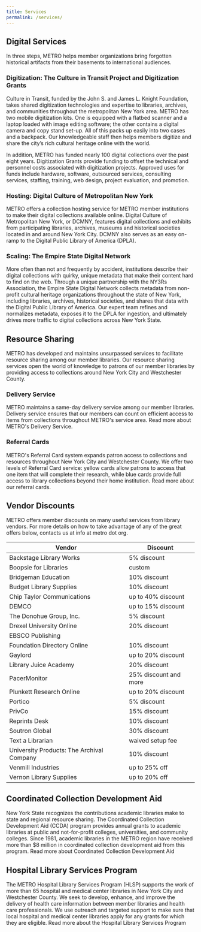 ```yaml
---
title: Services
permalink: /services/
---
```


## Digital Services

In three steps, METRO helps member organizations bring forgotten historical artifacts from their basements to international audiences.  

### Digitization: The Culture in Transit Project and Digitization Grants

Culture in Transit, funded by the John S. and James L. Knight Foundation, takes shared digitization technologies and expertise to libraries, archives, and communities throughout the metropolitan New York area.  METRO has two mobile digitization kits. One is equipped with a flatbed scanner and a laptop loaded with image editing software; the other contains a digital camera and copy stand set-up. All of this packs up easily into two cases and a backpack. Our knowledgeable staff then helps members digitize and share the city’s rich cultural heritage online with the world. 

In addition, METRO has funded nearly 100 digital collections over the past eight years. Digitization Grants provide funding to offset the technical and personnel costs associated with digitization projects. Approved uses for funds include hardware, software, outsourced services, consulting services, staffing, training, web design, project evaluation, and promotion.

### Hosting: Digital Culture of Metropolitan New York

METRO offers a collection hosting service for METRO member institutions to make their digital collections available online. Digital Culture of Metropolitan New York, or DCMNY, features digital collections and exhibits from participating libraries, archives, museums and historical societies located in and around New York City. DCMNY also serves as an easy on-ramp to the Digital Public Library of America (DPLA).

### Scaling: The Empire State Digital Network

More often than not and frequently by accident, institutions describe their digital collections with quirky, unique metadata that make their content hard to find on the web. Through a unique partnership with the NY3Rs Association, the Empire State Digital Network collects metadata from non-profit cultural heritage organizations throughout the state of New York, including libraries, archives, historical societies, and shares that data with the Digital Public Library of America.  Our expert team refines and normalizes metadata, exposes it to the DPLA for ingestion, and ultimately drives more traffic to digital collections across New York State.

## Resource Sharing

METRO has developed and maintains unsurpassed services to facilitate resource sharing among our member libraries. Our resource sharing services open the world of knowledge to patrons of our member libraries by providing access to collections around New York City and Westchester County.

### Delivery Service

METRO maintains a same-day delivery service among our member libraries. Delivery service ensures that our members can count on efficient access to items from collections throughout METRO's service area. 
Read more about METRO's Delivery Service.

### Referral Cards

METRO's Referral Card system expands patron access to collections and resources throughout New York City and Westchester County. We offer two levels of Referral Card service: yellow cards allow patrons to access that one item that will complete their research, while blue cards provide full access to library collections beyond their home institution.
Read more about our referral cards.

## Vendor Discounts

METRO offers member discounts on many useful services from library vendors.  For more details on how to take advantage of any of the great offers below, contacts us at info at metro dot org.

|  Vendor                                      |  Discount                | 
|  ------------------------------------------  |  ----------------------  | 
|  Backstage Library Works                     |  5% discount             | 
|  Boopsie for Libraries                       |  custom                  | 
|  Bridgeman Education                         |  10% discount            | 
|  Budget Library Supplies                     |  10% discount            | 
|  Chip Taylor Communications                  |  up to 40% discount      | 
|  DEMCO                                       |  up to 15% discount      | 
|  The Donohue Group, Inc.                     |  5% discount             | 
|  Drexel University Online                    |  20% discount            | 
|  EBSCO Publishing                            |                          | 
|  Foundation Directory Online                 |  10% discount            | 
|  Gaylord                                     |  up to 20% discount      | 
|  Library Juice Academy                       |  20% discount            | 
|  PacerMonitor                                |  25% discount and more   | 
|  Plunkett Research Online                    |  up to 20% discount      | 
|  Portico                                     |  5% discount             | 
|  PrivCo                                      |  15% discount            | 
|  Reprints Desk                               |  10% discount            | 
|  Soutron Global                              |  30% discount            | 
|  Text a Librarian                            |  waived setup fee        | 
|  University Products: The Archival Company   |  10% discount            | 
|  Venmill Industries                          |  up to 25% off           | 
|  Vernon Library Supplies                     |  up to 20% off           | 



## Coordinated Collection Development Aid

New York State recognizes the contributions academic libraries make to state and regional resource sharing. The Coordinated Collection Development Aid (CCDA) program provides annual grants to academic libraries at public and not-for-profit colleges, universities, and community colleges. Since 1981, academic libraries in the METRO region have received more than $8 million in coordinated collection development aid from this program.
Read more about Coordinated Collection Development Aid

## Hospital Library Services Program

The METRO Hospital Library Services Program (HLSP) supports the work of more than 65 hospital and medical center libraries in New York City and Westchester County. We seek to develop, enhance, and improve the delivery of health care information between member libraries and health care professionals. We use outreach and targeted support to make sure that local hospital and medical center libraries apply for any grants for which they are eligible. 
Read more about the Hospital Library Services Program
